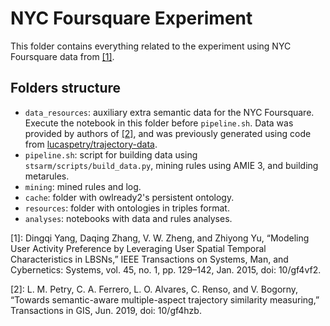 # NYC Foursquare Experiment

This folder contains everything related to the experiment using NYC Foursquare data from [[1]](#yang).

## Folders structure

- `data_resources`: auxiliary extra semantic data for the NYC Foursquare. Execute the notebook in this folder before `pipeline.sh`. Data was provided by authors of [[2]](#petry), and was previously generated using code from [lucaspetry/trajectory-data](https://github.com/lucaspetry/trajectory-data).
- `pipeline.sh`: script for building data using `stsarm/scripts/build_data.py`, mining rules using AMIE 3, and building metarules.
- `mining`: mined rules and log.
- `cache`: folder with owlready2's persistent ontology.
- `resources`: folder with ontologies in triples format.
- `analyses`: notebooks with data and rules analyses.

<a name="yang">\[1\]</a>: Dingqi Yang, Daqing Zhang, V. W. Zheng, and Zhiyong Yu, “Modeling User Activity Preference by Leveraging User Spatial Temporal Characteristics in LBSNs,” IEEE Transactions on Systems, Man, and Cybernetics: Systems, vol. 45, no. 1, pp. 129–142, Jan. 2015, doi: 10/gf4vf2.


<a name="petry">\[2\]</a>: L. M. Petry, C. A. Ferrero, L. O. Alvares, C. Renso, and V. Bogorny, “Towards semantic-aware multiple-aspect trajectory similarity measuring,” Transactions in GIS, Jun. 2019, doi: 10/gf4hzb.


